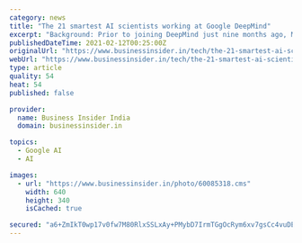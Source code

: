 ```yaml
---
category: news
title: "The 21 smartest AI scientists working at Google DeepMind"
excerpt: "Background: Prior to joining DeepMind just nine months ago, Martin Riedmiller worked on robotics and autonomous learning systems at the University of Freiberg in Germany. Background: Shane Legg ..."
publishedDateTime: 2021-02-12T00:25:00Z
originalUrl: "https://www.businessinsider.in/tech/the-21-smartest-ai-scientists-working-at-google-deepmind/slidelist/51381299.cms"
webUrl: "https://www.businessinsider.in/tech/the-21-smartest-ai-scientists-working-at-google-deepmind/slidelist/51381299.cms"
type: article
quality: 54
heat: 54
published: false

provider:
  name: Business Insider India
  domain: businessinsider.in

topics:
  - Google AI
  - AI

images:
  - url: "https://www.businessinsider.in/photo/60085318.cms"
    width: 640
    height: 340
    isCached: true

secured: "a6+ZmIkT0wp17v0fw7M80RlxSSLxAy+PMybD7IrmTGgOcRym6xv7gsCc4vuDEp5WCt1sxlHUqvkRXQATVUUoL/nNRa43Y/S4GX5iEjvf/zfBircd4oVukUam8g9qtGtpGJ1wFtD5sgK02xQNkkXeHYcfaj/Yvy8vT0xqlVj4BIWkefaDyCsSqWbbgXlXkY4/RHnfrWJApgCpGfvAE7Q9xpqE5mT3Ub4Snz+/PUg+vx4p4J6n8XzYgs4FiRKM4QQZHsJEZxsPfM6j9w+RRJrB2pgtN2NUm1tuT8AmFEEzIJcW3gN+XWDYFra7h2Li72NMQwKeg3VtyL+NFTWXsADdhG2CF8i+TCFn1dYMV3JMoj4=;4E9w4pcDqTMreIw+sBf5Ww=="
---
```



